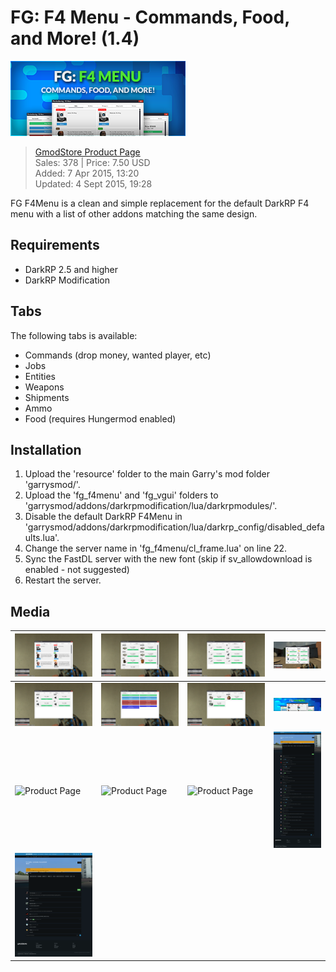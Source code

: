 # FG: F4 Menu - Commands, Food, and More! (1.4)
![Banner](__product/product-listing.png)
> [GmodStore Product Page](https://www.gmodstore.com/market/view/tcb-premium-fg-f4menu)  
Sales: 378  | Price: 7.50 USD  
Added: 7 Apr 2015, 13:20  
Updated: 4 Sept 2015, 19:28

FG F4Menu is a clean and simple replacement for the default DarkRP F4 menu with a list of other addons matching the same design.

## Requirements
- DarkRP 2.5 and higher
- DarkRP Modification

## Tabs
The following tabs is available:
- Commands (drop money, wanted player, etc)
- Jobs
- Entities
- Weapons
- Shipments
- Ammo
- Food (requires Hungermod enabled)

## Installation
1. Upload the 'resource' folder to the main Garry's mod folder 'garrysmod/'.
2. Upload the 'fg_f4menu' and 'fg_vgui' folders to 'garrysmod/addons/darkrpmodification/lua/darkrpmodules/'.
3. Disable the default DarkRP F4Menu in 'garrysmod/addons/darkrpmodification/lua/darkrp_config/disabled_defaults.lua'.
4. Change the server name in 'fg_f4menu/cl_frame.lua' on line 22.
5. Sync the FastDL server with the new font (skip if sv_allowdownload is enabled - not suggested)
6. Restart the server.

## Media
| ![Tab: Jobs](__product/product-image-jobs.png) |  ![Tab: Entities](__product/product-image-entities.png) |  ![Tab: Shipments](__product/product-image-shipments.png) | ![Tab: Food](__product/product-image-food.png)
|---|---|---|---|
| ![Tab: Weapons](__product/product-image-weapons.png) |  ![Tab: Commands](__product/product-image-commands.png)  |  ![Tab: Ammo](__product/product-image-ammo.png)  | ![Product Header](__product/product-header.png)
| ![Product Page](__product/product-page-1.png) |  ![Product Page](__product/product-page-2.png)   |  ![Product Page](__product/product-page-3.png)   |  ![Product Discussion](__product/product-discussion-1.png) 
| ![Product Discussion](__product/product-discussion-2.png)
